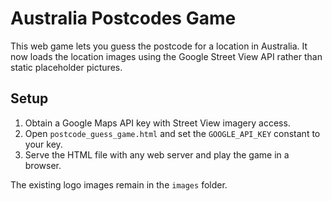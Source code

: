 # Australia Postcodes Game

This web game lets you guess the postcode for a location in Australia. It now loads the location images using the Google Street View API rather than static placeholder pictures.

## Setup

1. Obtain a Google Maps API key with Street View imagery access.
2. Open `postcode_guess_game.html` and set the `GOOGLE_API_KEY` constant to your key.
3. Serve the HTML file with any web server and play the game in a browser.

The existing logo images remain in the `images` folder.
